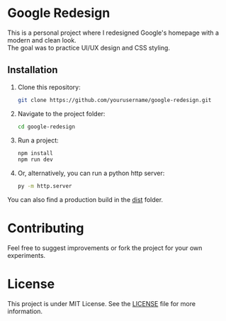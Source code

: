 # Google Redesign

This is a personal project where I redesigned Google's homepage with a modern and clean look.  
The goal was to practice UI/UX design and CSS styling.

## Installation

1. Clone this repository:
   ```bash
   git clone https://github.com/yourusername/google-redesign.git
   ```
2. Navigate to the project folder:
   ```bash
   cd google-redesign
   ```
3. Run a project:
   ```bash
   npm install
   npm run dev
   ```
4. Or, alternatively, you can run a python http server:
   ```bash
   py -m http.server
   ```

You can also find a production build in the [dist](dist) folder.

# Contributing

Feel free to suggest improvements or fork the project for your own experiments.

# License

This project is under MIT License.
See the [LICENSE](LICENSE) file for more information.

